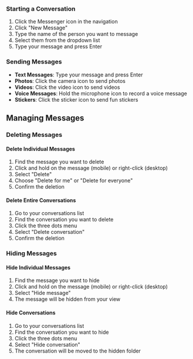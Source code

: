 ### Starting a Conversation

1. Click the Messenger icon in the navigation
2. Click "New Message"
3. Type the name of the person you want to message
4. Select them from the dropdown list
5. Type your message and press Enter

### Sending Messages

- **Text Messages**: Type your message and press Enter
- **Photos**: Click the camera icon to send photos
- **Videos**: Click the video icon to send videos
- **Voice Messages**: Hold the microphone icon to record a voice message
- **Stickers**: Click the sticker icon to send fun stickers

## Managing Messages

### Deleting Messages

#### Delete Individual Messages

1. Find the message you want to delete
2. Click and hold on the message (mobile) or right-click (desktop)
3. Select "Delete"
4. Choose "Delete for me" or "Delete for everyone"
5. Confirm the deletion

#### Delete Entire Conversations

1. Go to your conversations list
2. Find the conversation you want to delete
3. Click the three dots menu
4. Select "Delete conversation"
5. Confirm the deletion

### Hiding Messages

#### Hide Individual Messages

1. Find the message you want to hide
2. Click and hold on the message (mobile) or right-click (desktop)
3. Select "Hide message"
4. The message will be hidden from your view

#### Hide Conversations

1. Go to your conversations list
2. Find the conversation you want to hide
3. Click the three dots menu
4. Select "Hide conversation"
5. The conversation will be moved to the hidden folder